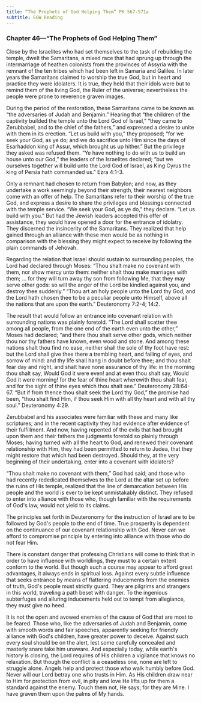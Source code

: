 ```yaml
---
title: “The Prophets of God Helping Them” PK 567-571a
subtitle: EGW Reading
---
```


### Chapter 46—“The Prophets of God Helping Them”

Close by the Israelites who had set themselves to the task of rebuilding the temple, dwelt the Samaritans, a mixed race that had sprung up through the intermarriage of heathen colonists from the provinces of Assyria with the remnant of the ten tribes which had been left in Samaria and Galilee. In later years the Samaritans claimed to worship the true God, but in heart and practice they were idolaters. It is true, they held that their idols were but to remind them of the living God, the Ruler of the universe; nevertheless the people were prone to reverence graven images.

During the period of the restoration, these Samaritans came to be known as “the adversaries of Judah and Benjamin.” Hearing that “the children of the captivity builded the temple unto the Lord God of Israel,” “they came to Zerubbabel, and to the chief of the fathers,” and expressed a desire to unite with them in its erection. “Let us build with you,” they proposed; “for we seek your God, as ye do; and we do sacrifice unto Him since the days of Esarhaddon king of Assur, which brought us up hither.” But the privilege they asked was refused them. “Ye have nothing to do with us to build an house unto our God,” the leaders of the Israelites declared; “but we ourselves together will build unto the Lord God of Israel, as King Cyrus the king of Persia hath commanded us.” Ezra 4:1-3.

Only a remnant had chosen to return from Babylon; and now, as they undertake a work seemingly beyond their strength, their nearest neighbors come with an offer of help. The Samaritans refer to their worship of the true God, and express a desire to share the privileges and blessings connected with the temple service. “We seek your God, as ye do,” they declare. “Let us build with you.” But had the Jewish leaders accepted this offer of assistance, they would have opened a door for the entrance of idolatry. They discerned the insincerity of the Samaritans. They realized that help gained through an alliance with these men would be as nothing in comparison with the blessing they might expect to receive by following the plain commands of Jehovah.

Regarding the relation that Israel should sustain to surrounding peoples, the Lord had declared through Moses: “Thou shalt make no covenant with them, nor show mercy unto them: neither shalt thou make marriages with them; ... for they will turn away thy son from following Me, that they may serve other gods: so will the anger of the Lord be kindled against you, and destroy thee suddenly.” “Thou art an holy people unto the Lord thy God, and the Lord hath chosen thee to be a peculiar people unto Himself, above all the nations that are upon the earth.” Deuteronomy 7:2-4; 14:2.

The result that would follow an entrance into covenant relation with surrounding nations was plainly foretold. “The Lord shall scatter thee among all people, from the one end of the earth even unto the other,” Moses had declared; “and there thou shalt serve other gods, which neither thou nor thy fathers have known, even wood and stone. And among these nations shalt thou find no ease, neither shall the sole of thy foot have rest: but the Lord shall give thee there a trembling heart, and failing of eyes, and sorrow of mind: and thy life shall hang in doubt before thee; and thou shalt fear day and night, and shalt have none assurance of thy life: in the morning thou shalt say, Would God it were even! and at even thou shalt say, Would God it were morning! for the fear of thine heart wherewith thou shalt fear, and for the sight of thine eyes which thou shalt see.” Deuteronomy 28:64-67. “But if from thence thou shalt seek the Lord thy God,” the promise had been, “thou shalt find Him, if thou seek Him with all thy heart and with all thy soul.” Deuteronomy 4:29.

Zerubbabel and his associates were familiar with these and many like scriptures; and in the recent captivity they had evidence after evidence of their fulfillment. And now, having repented of the evils that had brought upon them and their fathers the judgments foretold so plainly through Moses; having turned with all the heart to God, and renewed their covenant relationship with Him, they had been permitted to return to Judea, that they might restore that which had been destroyed. Should they, at the very beginning of their undertaking, enter into a covenant with idolaters?

“Thou shalt make no covenant with them,” God had said; and those who had recently rededicated themselves to the Lord at the altar set up before the ruins of His temple, realized that the line of demarcation between His people and the world is ever to be kept unmistakably distinct. They refused to enter into alliance with those who, though familiar with the requirements of God's law, would not yield to its claims.

The principles set forth in Deuteronomy for the instruction of Israel are to be followed by God's people to the end of time. True prosperity is dependent on the continuance of our covenant relationship with God. Never can we afford to compromise principle by entering into alliance with those who do not fear Him.

There is constant danger that professing Christians will come to think that in order to have influence with worldlings, they must to a certain extent conform to the world. But though such a course may appear to afford great advantages, it always ends in spiritual loss. Against every subtle influence that seeks entrance by means of flattering inducements from the enemies of truth, God's people must strictly guard. They are pilgrims and strangers in this world, traveling a path beset with danger. To the ingenious subterfuges and alluring inducements held out to tempt from allegiance, they must give no heed.

It is not the open and avowed enemies of the cause of God that are most to be feared. Those who, like the adversaries of Judah and Benjamin, come with smooth words and fair speeches, apparently seeking for friendly alliance with God's children, have greater power to deceive. Against such every soul should be on the alert, lest some carefully concealed and masterly snare take him unaware. And especially today, while earth's history is closing, the Lord requires of His children a vigilance that knows no relaxation. But though the conflict is a ceaseless one, none are left to struggle alone. Angels help and protect those who walk humbly before God. Never will our Lord betray one who trusts in Him. As His children draw near to Him for protection from evil, in pity and love He lifts up for them a standard against the enemy. Touch them not, He says; for they are Mine. I have graven them upon the palms of My hands.